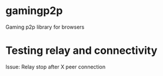 # gamingp2p
Gaming p2p library for browsers

# Testing relay and connectivity
Issue: Relay stop after X peer connection 
